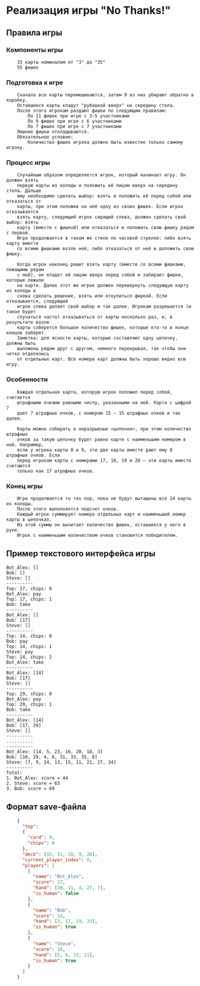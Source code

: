 # Реализация игры "No Thanks!"
## Правила игры
### Компоненты игры
        33 карты номиналом от "3" до "35"
        55 фишек
### Подготовка к игре
        Сначала все карты перемешиваются, затем 9 из них убирают обратно в коробку.
        Оставшиеся карты кладут "рубашкой вверх" на середину стола.
        После этого игрокам раздают фишки по следующим правилам:
            По 11 фишек при игре с 3-5 участниками
            По 9 фишек при игре с 6 участниками
            По 7 фишек при игре с 7 участниками
        Лишние фишки откладываются.
        Обязательное условие:
            Количество фишек игрока должно быть известно только самому игроку.
### Процесс игры
        Случайным образом определяется игрок, который начинает игру. Он должен взять
        первую карты из колоды и положить её лицом вверх на середину стола. Дальше
        ему необходимо сделать выбор: взять и положить её перед собой или отказаться от
        карты, при этом положив на неё одну из своих фишек. Если игрок отказывается 
        взять карту, следующий игрок сидящий слева, должен сделать свой выбор: взять 
        карту (вместе с фишкой) или отказаться и положить свою фишку рядом с первой. 
        Игра продолжается в таком же стиле по часовой стрелке: либо взять карту вместе 
        со всеми фишками возле неё, либо отказаться от неё и доложить свою фишку.

        Когда игрок наконец решит взять карту (вместе со всеми фишками, лежащими рядом 
        с ней), он кладет её лицом вверх перед собой и забирает фишки, которые лежали 
        на карте. Далее этот же игрок должен перевернуть следующую карту из колоды и 
        снова сделать решение, взять или откупиться фишкой. Если отказывается, следующий 
        игрок слева делает свой выбор и так далее. Игрокам разрешается (и такое будет 
        случаться часто) отказываться от карты несколько раз, и, в результате возле 
        карты соберется большое количество фишек, которые кто-то в конце концов заберет.
        Заметка: для ясности карты, которые составляют одну цепочку, должны быть 
        выложены рядом друг с другом, немного перекрывая, так чтобы они четко отделялись 
        от отдельных карт. Все номера карт должны быть хорошо видно всю игру.
### Особенности
        Каждая отдельная карта, которую игрок положил перед собой, считается 
        штрафными очками равными числу, указанными на ней. Карта с цифрой 7 
        дает 7 штрафных очков, с номером 15 – 15 штрафных очков и так далее.

        Карты можно собирать в неразрывные «цепочки», при этом количество штрафных 
        очков за такую цепочку будет равно карте с наименьшим номером в ней. Например, 
        если у игрока карты 8 и 9, эти две карты вместе дают ему 8 штрафных очков. Если 
        перед игроком карты с номерами 17, 18, 19 и 20 – эти карты вместе считаются 
        только как 17 штрафных очков.
### Конец игры
        Игра продолжается то тех пор, пока не будут вытащены все 24 карты из колоды. 
        После этого выполняется подсчет очков.
        Каждый игрок суммирует номера отдельных карт и наименьший номер карты в цепочках. 
        Из этой суммы он вычитает количество фишек, оставшееся у него в руке.
        Игрок с наименьшим количеством очков становится победителем.

## Пример текстового интерфейса игры
    Bot_Alex: []
    Bob: []
    Steve: []
    ----------
    Top: 17, chips: 0
    Bot_Alex: pay
    Top: 17, chips: 1
    Bob: take
    ----------
    Bot_Alex: []
    Bob: [17]
    Steve: []
    ----------
    Top: 14, chips: 0
    Bob: pay
    Top: 14, chips: 1
    Steve: pay
    Top: 14, chips: 2
    Bot_Alex: take
    ----------
    Bot_Alex: [14]
    Bob: [17]
    Steve: []
    ----------
    Top: 29, chips: 0
    Bot_Alex: pay
    Top: 29, chips: 1
    Bob: take
    ----------
    Bot_Alex: [14]
    Bob: [17, 29]
    Steve: []
    ----------
    ..........
    ----------
    Bot_Alex: [14, 5, 23, 16, 20, 18, 3]
    Bob: [10, 29, 4, 6, 31, 33, 35, 8]
    Steve: [7, 9, 24, 13, 15, 11, 21, 27, 34]
    ----------
    Total:
    1. Bot_Alex: score = 44
    2. Steve: score = 63
    3. Bob: score = 69

## Формат save-файла
```json
    {
      "top": 
      {
        "card": 9,
        "chips": 0
      },
      "deck": [15, 31, 28, 9, 20],
      "current_player_index": 0,
      "players": [
        {
          "name": "Bot_Alex",
          "score": 27,
          "hand": [30, 11, 4, 27, 7],
          "is_human": false
        },
        {
          "name": "Bob",
          "score": 14,
          "hand": [3, 17, 19, 33],
          "is_human": true
        },
        {
          "name": "Steve",
          "score": 18,
          "hand": [5, 6, 23, 21],
          "is_human": true
        }
      ]
    }
```